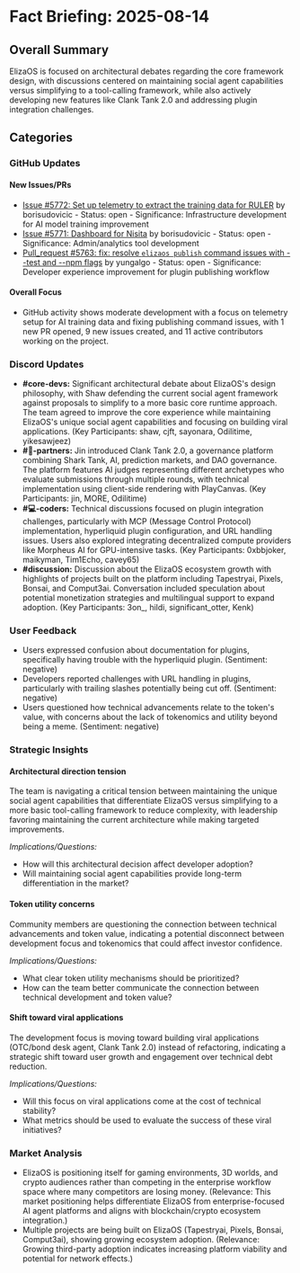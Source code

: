 # Fact Briefing: 2025-08-14

## Overall Summary
ElizaOS is focused on architectural debates regarding the core framework design, with discussions centered on maintaining social agent capabilities versus simplifying to a tool-calling framework, while also actively developing new features like Clank Tank 2.0 and addressing plugin integration challenges.

## Categories

### GitHub Updates

#### New Issues/PRs
- [Issue #5772: Set up telemetry to extract the training data for RULER](https://github.com/elizaOS/eliza/issues/5772) by borisudovicic - Status: open - Significance: Infrastructure development for AI model training improvement
- [Issue #5771: Dashboard for Nisita](https://github.com/elizaOS/eliza/issues/5771) by borisudovicic - Status: open - Significance: Admin/analytics tool development
- [Pull_request #5763: fix: resolve `elizaos publish` command issues with --test and --npm flags](https://github.com/elizaOS/eliza/pull/5763) by yungalgo - Status: open - Significance: Developer experience improvement for plugin publishing workflow

#### Overall Focus
- GitHub activity shows moderate development with a focus on telemetry setup for AI training data and fixing publishing command issues, with 1 new PR opened, 9 new issues created, and 11 active contributors working on the project.

### Discord Updates
- **#core-devs:** Significant architectural debate about ElizaOS's design philosophy, with Shaw defending the current social agent framework against proposals to simplify to a more basic core runtime approach. The team agreed to improve the core experience while maintaining ElizaOS's unique social agent capabilities and focusing on building viral applications. (Key Participants: shaw, cjft, sayonara, Odilitime, yikesawjeez)
- **#🥇-partners:** Jin introduced Clank Tank 2.0, a governance platform combining Shark Tank, AI, prediction markets, and DAO governance. The platform features AI judges representing different archetypes who evaluate submissions through multiple rounds, with technical implementation using client-side rendering with PlayCanvas. (Key Participants: jin, MORE, Odilitime)
- **#💻-coders:** Technical discussions focused on plugin integration challenges, particularly with MCP (Message Control Protocol) implementation, hyperliquid plugin configuration, and URL handling issues. Users also explored integrating decentralized compute providers like Morpheus AI for GPU-intensive tasks. (Key Participants: 0xbbjoker, maikyman, Tim1Echo, cavey65)
- **#discussion:** Discussion about the ElizaOS ecosystem growth with highlights of projects built on the platform including Tapestryai, Pixels, Bonsai, and Comput3ai. Conversation included speculation about potential monetization strategies and multilingual support to expand adoption. (Key Participants: 3on_, hildi, significant_otter, Kenk)

### User Feedback
- Users expressed confusion about documentation for plugins, specifically having trouble with the hyperliquid plugin. (Sentiment: negative)
- Developers reported challenges with URL handling in plugins, particularly with trailing slashes potentially being cut off. (Sentiment: negative)
- Users questioned how technical advancements relate to the token's value, with concerns about the lack of tokenomics and utility beyond being a meme. (Sentiment: negative)

### Strategic Insights

#### Architectural direction tension
The team is navigating a critical tension between maintaining the unique social agent capabilities that differentiate ElizaOS versus simplifying to a more basic tool-calling framework to reduce complexity, with leadership favoring maintaining the current architecture while making targeted improvements.

*Implications/Questions:*
  - How will this architectural decision affect developer adoption?
  - Will maintaining social agent capabilities provide long-term differentiation in the market?

#### Token utility concerns
Community members are questioning the connection between technical advancements and token value, indicating a potential disconnect between development focus and tokenomics that could affect investor confidence.

*Implications/Questions:*
  - What clear token utility mechanisms should be prioritized?
  - How can the team better communicate the connection between technical development and token value?

#### Shift toward viral applications
The development focus is moving toward building viral applications (OTC/bond desk agent, Clank Tank 2.0) instead of refactoring, indicating a strategic shift toward user growth and engagement over technical debt reduction.

*Implications/Questions:*
  - Will this focus on viral applications come at the cost of technical stability?
  - What metrics should be used to evaluate the success of these viral initiatives?

### Market Analysis
- ElizaOS is positioning itself for gaming environments, 3D worlds, and crypto audiences rather than competing in the enterprise workflow space where many competitors are losing money. (Relevance: This market positioning helps differentiate ElizaOS from enterprise-focused AI agent platforms and aligns with blockchain/crypto ecosystem integration.)
- Multiple projects are being built on ElizaOS (Tapestryai, Pixels, Bonsai, Comput3ai), showing growing ecosystem adoption. (Relevance: Growing third-party adoption indicates increasing platform viability and potential for network effects.)